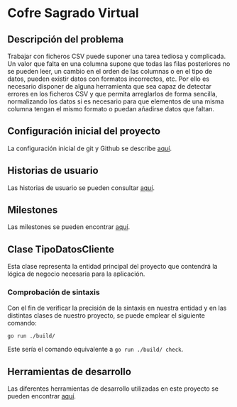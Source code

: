 # **C**ofre **S**agrado **V**irtual

## Descripción del problema

Trabajar con ficheros CSV puede suponer una tarea tediosa y complicada. Un valor
que falta en una columna supone que todas las filas posteriores no se pueden
leer, un cambio en el orden de las columnas o en el tipo de datos, pueden
existir datos con formatos incorrectos, etc. Por ello es necesario disponer de
alguna herramienta que sea capaz de detectar errores en los ficheros CSV y que
permita arreglarlos de forma sencilla, normalizando los datos si es necesario
para que elementos de una misma columna tengan el mismo formato o puedan
añadirse datos que faltan.

## Configuración inicial del proyecto

La configuración inicial de git y Github se describe
[aquí](doc/configuracion-inicial.md).

## Historias de usuario

Las historias de usuario se pueden consultar [aquí](doc/user-stories.md).

## Milestones

Las milestones se pueden encontrar [aquí](doc/milestones.md).

## Clase TipoDatosCliente

Esta clase representa la entidad principal del proyecto que contendrá la lógica
de negocio necesaria para la aplicación.

### Comprobación de sintaxis

Con el fin de verificar la precisión de la sintaxis en nuestra entidad y en las
distintas clases de nuestro proyecto, se puede emplear el siguiente comando:

```bash
go run ./build/
```

Este sería el comando equivalente a `go run ./build/ check`.

## Herramientas de desarrollo

Las diferentes herramientas de desarrollo utilizadas en este proyecto se pueden
encontrar [aquí](doc/tools.md).
